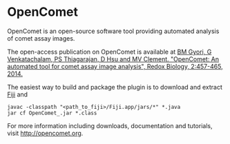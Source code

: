 OpenComet
=========

OpenComet is an open-source software tool providing automated analysis of comet assay images.

The open-access publication on OpenComet is available at
[BM Gyori, G Venkatachalam, PS Thiagarajan, D Hsu and MV Clement. "OpenComet: An automated tool for
comet assay image analysis", Redox Biology, 2:457-465,
2014.](http://www.sciencedirect.com/science/article/pii/S2213231714000032)

The easiest way to build and package the plugin is to download and extract
[Fiji](http://imagej.net/Fiji/Downloads) and

    javac -classpath "<path_to_fiji>/Fiji.app/jars/*" *.java
    jar cf OpenComet_.jar *.class

For more information including downloads, documentation and tutorials, visit http://opencomet.org.
